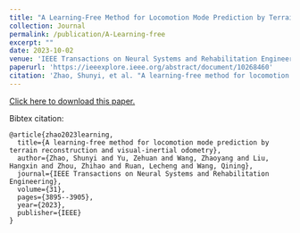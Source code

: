 ```yaml
---
title: "A Learning-Free Method for Locomotion Mode Prediction by Terrain Reconstruction and Visual-Inertial Odometry"
collection: Journal
permalink: /publication/A-Learning-free
excerpt: ""
date: 2023-10-02
venue: 'IEEE Transactions on Neural Systems and Rehabilitation Engineering'
paperurl: 'https://ieeexplore.ieee.org/abstract/document/10268460'
citation: 'Zhao, Shunyi, et al. "A learning-free method for locomotion mode prediction by terrain reconstruction and visual-inertial odometry." IEEE Transactions on Neural Systems and Rehabilitation Engineering 31 (2023): 3895-3905.'
---
```


[Click here to download this paper.](https://ieeexplore.ieee.org/abstract/document/10268460)

Bibtex citation:
```
@article{zhao2023learning,
  title={A learning-free method for locomotion mode prediction by terrain reconstruction and visual-inertial odometry},
  author={Zhao, Shunyi and Yu, Zehuan and Wang, Zhaoyang and Liu, Hangxin and Zhou, Zhihao and Ruan, Lecheng and Wang, Qining},
  journal={IEEE Transactions on Neural Systems and Rehabilitation Engineering},
  volume={31},
  pages={3895--3905},
  year={2023},
  publisher={IEEE}
}
```